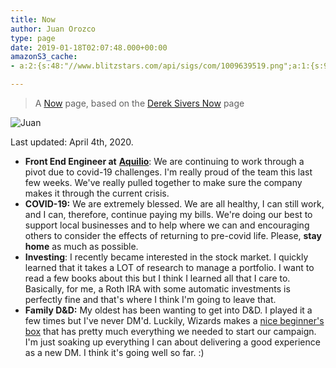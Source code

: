 ```yaml
---
title: Now
author: Juan Orozco
type: page
date: 2019-01-18T02:07:48.000+00:00
amazonS3_cache:
- a:2:{s:48:"//www.blitzstars.com/api/sigs/com/1009639519.png";a:1:{s:9:"timestamp";i:1556200564;}s:72:"//en.gravatar.com/userimage/8033531/88372deb53ce1bd8c2a3740c226fb9a9.jpg";a:1:{s:9:"timestamp";i:1575901949;}}

---
```

> A [Now](https://nownownow.com/about) page, based on the [Derek Sivers Now](https://sivers.org/now) page

<img src="https://i0.wp.com/en.gravatar.com/userimage/8033531/88372deb53ce1bd8c2a3740c226fb9a9.jpg?w=580&ssl=1" alt="Juan" data-recalc-dims="1" />

Last updated: April 4th, 2020.

* **Front End Engineer at** [**Aquilio**](https://aquil.io/ "Work with us!"): We are continuing to work through a pivot due to covid-19 challenges. I'm really proud of the team this last few weeks. We've really pulled together to make sure the company makes it through the current crisis. 
* **COVID-19:** We are extremely blessed. We are all healthy, I can still work, and I can, therefore, continue paying my bills. We're doing our best to support local businesses and to help where we can and encouraging others to consider the effects of returning to pre-covid life. Please, **stay home** as much as possible.
* **Investing**: I recently became interested in the stock market. I quickly learned that it takes a LOT of research to manage a portfolio. I want to read a few books about this but I think I learned all that I care to. Basically, for me, a Roth IRA with some automatic investments is perfectly fine and that's where I think I'm going to leave that.
* **Family D&D:** My oldest has been wanting to get into D&D. I played it a few times but I've never DM'd. Luckily, Wizards makes a [nice beginner's box](https://marketplace.roll20.net/browse/bundle/4386/essentials-kit-deluxe-edition) that has pretty much everything we needed to start our campaign. I'm just soaking up everything I can about delivering a good experience as a new DM. I think it's going well so far. :)
